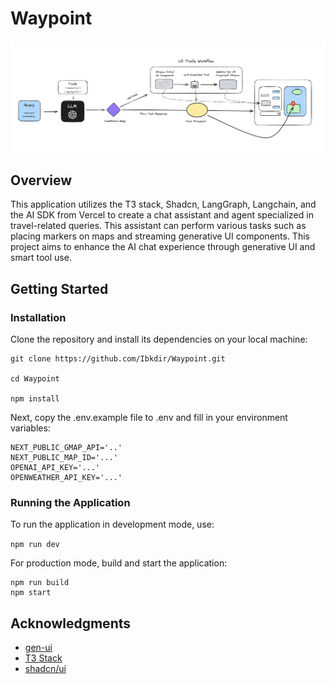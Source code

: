 # Waypoint

![Workflow](/public/Workflow.png)

## Overview

This application utilizes the T3 stack, Shadcn, LangGraph, Langchain, and the AI SDK from Vercel to create a chat assistant and agent specialized in travel-related queries. This assistant can perform various tasks such as placing markers on maps and streaming generative UI components. This project aims to enhance the AI chat experience through generative UI and smart tool use.

## Getting Started

### Installation

Clone the repository and install its dependencies on your local machine:

```
git clone https://github.com/Ibkdir/Waypoint.git

cd Waypoint

npm install
```

Next, copy the .env.example file to .env and fill in your environment variables:

```
NEXT_PUBLIC_GMAP_API='..'
NEXT_PUBLIC_MAP_ID='...'
OPENAI_API_KEY='...'
OPENWEATHER_API_KEY='...'
```
 
### Running the Application

To run the application in development mode, use:

`npm run dev`

For production mode, build and start the application:

```
npm run build
npm start
```

## Acknowledgments

- [gen-ui](https://github.com/bracesproul/gen-ui)
- [T3 Stack](https://create.t3.gg/)
- [shadcn/ui](https://github.com/shadcn/ui)
